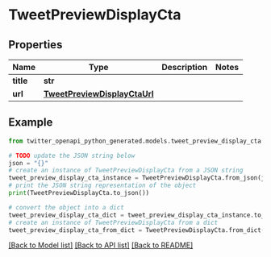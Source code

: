 # TweetPreviewDisplayCta


## Properties

Name | Type | Description | Notes
------------ | ------------- | ------------- | -------------
**title** | **str** |  | 
**url** | [**TweetPreviewDisplayCtaUrl**](TweetPreviewDisplayCtaUrl.md) |  | 

## Example

```python
from twitter_openapi_python_generated.models.tweet_preview_display_cta import TweetPreviewDisplayCta

# TODO update the JSON string below
json = "{}"
# create an instance of TweetPreviewDisplayCta from a JSON string
tweet_preview_display_cta_instance = TweetPreviewDisplayCta.from_json(json)
# print the JSON string representation of the object
print(TweetPreviewDisplayCta.to_json())

# convert the object into a dict
tweet_preview_display_cta_dict = tweet_preview_display_cta_instance.to_dict()
# create an instance of TweetPreviewDisplayCta from a dict
tweet_preview_display_cta_from_dict = TweetPreviewDisplayCta.from_dict(tweet_preview_display_cta_dict)
```
[[Back to Model list]](../README.md#documentation-for-models) [[Back to API list]](../README.md#documentation-for-api-endpoints) [[Back to README]](../README.md)


